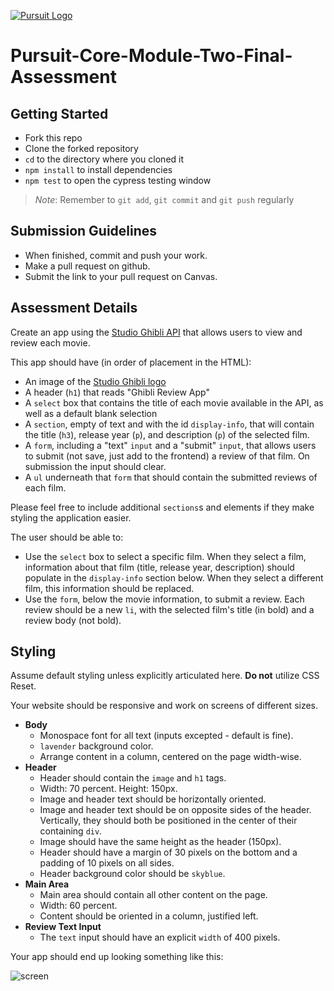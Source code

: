 [![Pursuit Logo](https://avatars1.githubusercontent.com/u/5825944?s=200&v=4)](https://pursuit.org)

# Pursuit-Core-Module-Two-Final-Assessment

## Getting Started 
* Fork this repo
* Clone the forked repository
* `cd` to the directory where you cloned it
* `npm install` to install dependencies
* `npm test` to open the cypress testing window

> *Note*: Remember to `git add`, `git commit` and `git push` regularly

## Submission Guidelines
  * When finished, commit and push your work.
  * Make a pull request on github.
  * Submit the link to your pull request on Canvas. 


## Assessment Details

Create an app using the [Studio Ghibli API](Moveie) that allows users to view and review each movie.

This app should have (in order of placement in the HTML):

- An image of the [Studio Ghibli logo](https://upload.wikimedia.org/wikipedia/en/thumb/c/ca/Studio_Ghibli_logo.svg/1200px-Studio_Ghibli_logo.svg.png)
- A header (`h1`) that reads "Ghibli Review App"
- A `select` box that contains the title of each movie available in the API, as well as a default blank selection
- A `section`, empty of text and with the id `display-info`, that will contain the title (`h3`), release year (`p`), and description (`p`) of the selected film.
- A `form`, including a "text" `input` and a "submit" `input`, that allows users to submit (not save, just add to the frontend) a review of that film. On submission the input should clear.
- A `ul` underneath that `form` that should contain the submitted reviews of each film.

Please feel free to include additional `sections`s and elements if they make styling the application easier.

The user should be able to:

- Use the `select` box to select a specific film. When they select a film, information about that film (title, release year, description) should populate in the `display-info` section below. When they select a different film, this information should be replaced.
- Use the `form`, below the movie information, to submit a review. Each review should be a new `li`, with the selected film's title (in bold) and a review body (not bold).

## Styling

Assume default styling unless explicitly articulated here. **Do not** utilize CSS Reset.

Your website should be responsive and work on screens of different sizes.

- **Body**
  - Monospace font for all text (inputs excepted - default is fine).
  - `lavender` background color.
  - Arrange content in a column, centered on the page width-wise.
- **Header**
  - Header should contain the `image` and `h1` tags.
  - Width: 70 percent. Height: 150px.
  - Image and header text should be horizontally oriented.
  - Image and header text should be on opposite sides of the header. Vertically, they should both be positioned in the center of their containing `div`.
  - Image should have the same height as the header (150px).
  - Header should have a margin of 30 pixels on the bottom and a padding of 10 pixels on all sides.
  - Header background color should be `skyblue`.
- **Main Area**
  - Main area should contain all other content on the page.
  - Width: 60 percent.
  - Content should be oriented in a column, justified left.
- **Review Text Input**
  - The `text` input should have an explicit `width` of 400 pixels.

Your app should end up looking something like this:

![screen](./screen.png)
